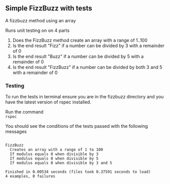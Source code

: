 ## Simple FizzBuzz with tests


A fizzbuzz method using an array 

Runs unit testing on on 4 parts 

1. Does the FizzBuzz method create an array with a range of 1..100
2. Is the end result "Fizz" if a number can be divided by 3 with a remainder of 0 
3. Is the end result "Buzz" if a number can be divided by 5 with a remainder of 0
4. Is the end result "FizzBuzz" if a number can be divided by both 3 and 5 with a remainder of 0 



### Testing 

To run the tests in terminal ensure you are in the fizzbuzz directory and you have the latest version of rspec installed.

Run the command    
``` rspec ```   

You should see the conditions of the tests passed with the following messages   


``` → rspec

FizzBuzz
  Creates an array with a range of 1 to 100
  If modulus equals 0 when divisible by 3
  If modulus equals 0 when divisible by 5
  If modulus equals 0 when divisible by 3 and 5

Finished in 0.00534 seconds (files took 0.37591 seconds to load)
4 examples, 0 failures

